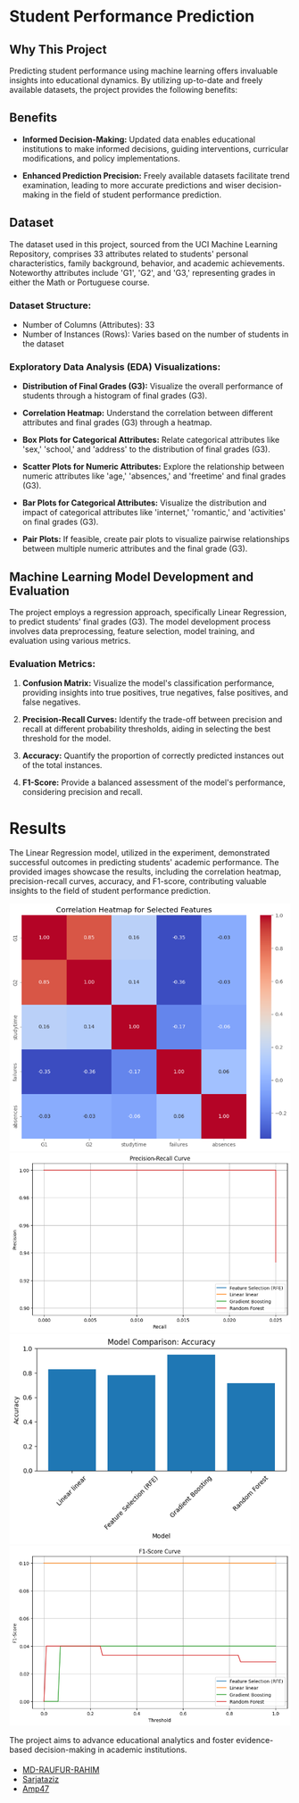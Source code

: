 # Student Performance Prediction
## Why This Project

Predicting student performance using machine learning offers invaluable insights into educational dynamics. By utilizing up-to-date and freely available datasets, the project provides the following benefits:

## Benefits

- **Informed Decision-Making:** Updated data enables educational institutions to make informed decisions, guiding interventions, curricular modifications, and policy implementations.

- **Enhanced Prediction Precision:** Freely available datasets facilitate trend examination, leading to more accurate predictions and wiser decision-making in the field of student performance prediction.

## Dataset

The dataset used in this project, sourced from the UCI Machine Learning Repository, comprises 33 attributes related to students' personal characteristics, family background, behavior, and academic achievements. Noteworthy attributes include 'G1', 'G2', and 'G3,' representing grades in either the Math or Portuguese course.

### Dataset Structure:

- Number of Columns (Attributes): 33
- Number of Instances (Rows): Varies based on the number of students in the dataset

### Exploratory Data Analysis (EDA) Visualizations:

- **Distribution of Final Grades (G3):** Visualize the overall performance of students through a histogram of final grades (G3).

- **Correlation Heatmap:** Understand the correlation between different attributes and final grades (G3) through a heatmap.

- **Box Plots for Categorical Attributes:** Relate categorical attributes like 'sex,' 'school,' and 'address' to the distribution of final grades (G3).

- **Scatter Plots for Numeric Attributes:** Explore the relationship between numeric attributes like 'age,' 'absences,' and 'freetime' and final grades (G3).

- **Bar Plots for Categorical Attributes:** Visualize the distribution and impact of categorical attributes like 'internet,' 'romantic,' and 'activities' on final grades (G3).

- **Pair Plots:** If feasible, create pair plots to visualize pairwise relationships between multiple numeric attributes and the final grade (G3).

## Machine Learning Model Development and Evaluation

The project employs a regression approach, specifically Linear Regression, to predict students' final grades (G3). The model development process involves data preprocessing, feature selection, model training, and evaluation using various metrics.

### Evaluation Metrics:

1. **Confusion Matrix:** Visualize the model's classification performance, providing insights into true positives, true negatives, false positives, and false negatives.

2. **Precision-Recall Curves:** Identify the trade-off between precision and recall at different probability thresholds, aiding in selecting the best threshold for the model.

3. **Accuracy:** Quantify the proportion of correctly predicted instances out of the total instances.

4. **F1-Score:** Provide a balanced assessment of the model's performance, considering precision and recall.

# Results

The Linear Regression model, utilized in the experiment, demonstrated successful outcomes in predicting students' academic performance. The provided images showcase the results, including the correlation heatmap, precision-recall curves, accuracy, and F1-score, contributing valuable insights to the field of student performance prediction.

![Correlation Heatmap](img/Correlation-Heatmap.png)
![Precision-Recall Curves](img/Precision-Recall-Curves.png)
![Accuracy](img/Accuracy.png)
![F1-Score](img/F1-Score.png)

The project aims to advance educational analytics and foster evidence-based decision-making in academic institutions.
####

- [MD-RAUFUR-RAHIM](https://github.com/MD-RAUFUR-RAHIM)
- [Sarjataziz](https://github.com/sarjataziz)
- [Amp47](https://github.com/Amp47)


